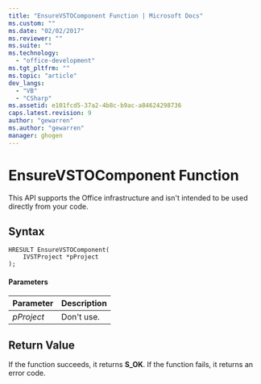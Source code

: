 ```yaml
---
title: "EnsureVSTOComponent Function | Microsoft Docs"
ms.custom: ""
ms.date: "02/02/2017"
ms.reviewer: ""
ms.suite: ""
ms.technology: 
  - "office-development"
ms.tgt_pltfrm: ""
ms.topic: "article"
dev_langs: 
  - "VB"
  - "CSharp"
ms.assetid: e101fcd5-37a2-4b8c-b9ac-a84624298736
caps.latest.revision: 9
author: "gewarren"
ms.author: "gewarren"
manager: ghogen
---
```

# EnsureVSTOComponent Function
  This API supports the Office infrastructure and isn't intended to be used directly from your code.  
  
## Syntax  
  
```  
HRESULT EnsureVSTOComponent(  
    IVSTProject *pProject  
);  
```  
  
#### Parameters  
  
|Parameter|Description|  
|---------------|-----------------|  
|*pProject*|Don't use.|  
  
## Return Value  
 If the function succeeds, it returns **S_OK**. If the function fails, it returns an error code.  
  
  